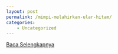 ```yaml
---
layout: post
permalink: /mimpi-melahirkan-ular-hitam/
categories:
    - Uncategorized
---
```


[Baca Selengkapnya](/03)